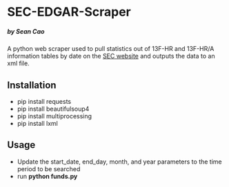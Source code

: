 # SEC-EDGAR-Scraper
##### by Sean Cao
A python web scraper used to pull statistics out of 13F-HR and 13F-HR/A information tables by date on the 
[SEC website](https://searchwww.sec.gov/EDGARFSClient/jsp/EDGAR_MainAccess.jsp) and outputs the data to an xml file.
## Installation
- pip install requests
- pip install beautifulsoup4
- pip install multiprocessing
- pip install lxml
## Usage
- Update the start_date, end_day, month, and year parameters to the time period to be searched
- run **python funds.py**
